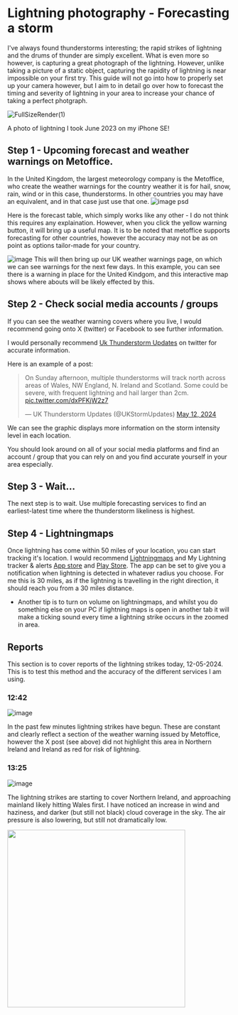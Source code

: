 # Lightning photography - Forecasting a storm

I've always found thunderstorms interesting; the rapid strikes of lightning and the drums of thunder are simply excellent. What is even more so however, is capturing a great photograph of the lightning. However, unlike taking a picture of a static object, capturing the rapidity of lightning is near impossible on your first try. This guide will not go into how to properly set up your camera however, but I aim to in detail go over how to forecast the timing and severity of lightning in your area to increase your chance of taking a perfect photgraph.

![FullSizeRender(1)](https://github.com/swift109/swift109.github.io/assets/169585362/4a52d5af-28e9-477c-9a46-93caf5795580)
<figcaption>A photo of lightning I took June 2023 on my iPhone SE!</figcaption>

## Step 1 - Upcoming forecast and weather warnings on Metoffice.
In the United Kingdom, the largest meteorology company is the Metoffice, who create the weather warnings for the country weather it is for hail, snow, rain, wind or in this case, thunderstorms. In other countries you may have an equivalent, and in that case just use that one. 
![image psd](https://github.com/swift109/swift109.github.io/assets/169585362/abafa5d6-d493-4bad-9d3c-199830b1b86d)


Here is the forecast table, which simply works like any other - I do not think this requires any explaination. However, when you click the yellow warning button, it will bring up a useful map. It is to be noted that metoffice supports forecasting for other countries, however the accuracy may not be as on point as options tailor-made for your country.



![image](https://github.com/swift109/swift109.github.io/assets/169585362/036e436c-dcb4-4988-91c3-c00b67909978)
This will then bring up our UK weather warnings page, on which we can see warnings for the next few days. In this example, you can see there is a warning in place for the United Kindgom, and this interactive map shows where abouts will be likely effected by this. 

## Step 2 - Check social media accounts / groups
If you can see the weather warning covers where you live, I would recommend going onto X (twitter) or Facebook to see further information. 

I would personally recommend [Uk Thunderstorm Updates](https://twitter.com/UKStormUpdates) on twitter for accurate information. 

Here is an example of a post:
<blockquote class="twitter-tweet"><p lang="en" dir="ltr">On Sunday afternoon, multiple thunderstorms will track north across areas of Wales, NW England, N. Ireland and Scotland. Some could be severe, with frequent lightning and hail larger than 2cm. <a href="https://t.co/dxPFKjW2z7">pic.twitter.com/dxPFKjW2z7</a></p>&mdash; UK Thunderstorm Updates (@UKStormUpdates) <a href="https://twitter.com/UKStormUpdates/status/1789536018988765581?ref_src=twsrc%5Etfw">May 12, 2024</a></blockquote> <script async src="https://platform.twitter.com/widgets.js" charset="utf-8"></script> 

We can see the graphic displays more information on the storm intensity level in each location. 

You should look around on all of your social media platforms and find an account / group that you can rely on and you find accurate yourself in your area especially.

## Step 3 - Wait...
The next step is to wait. Use multiple forecasting services to find an earliest-latest time where the thunderstorm likeliness is highest. 


## Step 4 - Lightningmaps
Once lightning has come within 50 miles of your location, you can start tracking it's location. I would recommend [Lightningmaps](lightningmaps.org) and My Lightning tracker & alerts [App store](https://apps.apple.com/us/app/my-lightning-tracker-alerts/id1175031987) and [Play Store](https://play.google.com/store/apps/details?id=com.jrustonapps.mylightningtracker&hl=en_GB&gl=US&pli=1). The app can be set to give you a notification when lightning is detected in whatever radius you choose. For me this is 30 miles, as if the lightning is travelling in the right direction, it should reach you from a 30 miles distance. 
- Another tip is to turn on volume on lightningmaps, and whilst you do something else on your PC if lightning maps is open in another tab it will make a ticking sound every time a lightning strike occurs in the zoomed in area.


## Reports
This section is to cover reports of the lightning strikes today, 12-05-2024. This is to test this method and the accuracy of the different services I am using. 

### 12:42
![image](https://github.com/swift109/swift109.github.io/assets/169585362/8f8943d4-a597-4f41-8275-fa9f6c53d049)

In the past few minutes lightning strikes have begun. These are constant and clearly reflect a section of the weather warning issued by Metoffice, however the X post (see above) did not highlight this area in Northern Ireland and Ireland as red for risk of lightning.

### 13:25
![image](https://github.com/swift109/swift109.github.io/assets/169585362/d38d8450-097f-4670-8517-51a114cfbf8f)

The lightning strikes are starting to cover Northern Ireland, and approaching mainland likely hitting Wales first.
I have noticed an increase in wind and haziness, and darker (but still not black) cloud coverage in the sky. 
The air pressure is also lowering, but still not dramatically low.

<img src="https://github.com/swift109/swift109.github.io/assets/169585362/b2675749-d43c-4f3d-a45a-8489c9dab2ee" width="400">


